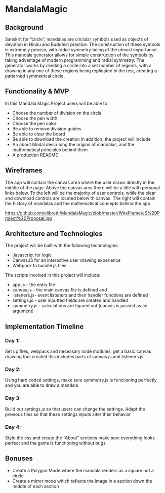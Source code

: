 # MandalaMagic

## Background
Sanskrit for “circle”, mandalas are circlular symbols used as objects of devotion in Hindu and Buddhist practice. The construction of these symbols is extremely precise, with radial symmetry being of the utmost importance. This mandala generator allows for simple construction of the symbols by taking advantage of modern programming and radial symmetry. 
The generator works by dividing a circle into a set number of regions, with a drawing in any one of these regions being replicated in the rest, creating a patterned symmetrical circle.

## Functionality & MVP
 In this Mandala Magic Project users will be able to
* Choose the number of division on the circle
* Choose the pen width
* Choose the pen color
* Be able to remove division guides
* Be able to clear the board
* Be able to download the creation
In addition, the project will include
* An about Modal describing the origins of mandalas, and the mathematical principles behind them
* A production README


## Wireframes
The app will contain the canvas area where the user draws directly in the middle of the page. Above the canvas area there will be a title with personal links below. To the left will be the majority of user controls, while the clear and download controls are located below th canvas. The right will contain the history of mandalas and the mathematical concepts behind the app.



https://github.com/elibretti/MandalaMagic/blob/master/WireFrame/JS%20Project%20Proposal.jpg



## Architecture and Technologies
The project will be built with the following technologies:
* Javascript for logic
* CanvasJS for an interactive user drawing experience
* Webpack to bundle js files

The scripts involved in this project will include:
* app.js - the entry file
* canvas.js - the main canvas file is defined and 
* listeners.js- event listeners and their handler functions are defined 
* settings.js - user inputted fields are created and handled
* symmetry.js - calculations are figured out (canvas is passed as an argument)

## Implementation Timeline
### Day 1:
Set up files, webpack and necessary node modules, get a basic canvas drawing tool created this includes parts of canvas.js and listeners.js

### Day 2: 
Using hard coded settings, make sure symmetry.js is functioning perfectly and you are able to draw a mandala

### Day 3: 
Build out settings.js so that users can change the settings. Adapt the previous files so that these settings inputs alter their behavior

### Day 4: 
Style the css and create the “About” sections make sure everything looks perfect and the game is functioning without bugs

## Bonuses
* Create a Polygon Mode  where the mandala renders as a square not a circle
* Create a mirror mode which reflects the image in a section down the middle of each section

 
